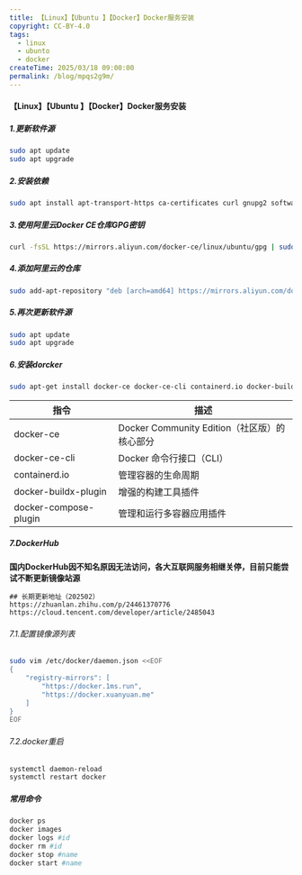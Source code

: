 ```yaml
---
title: 【Linux】【Ubuntu 】【Docker】Docker服务安装
copyright: CC-BY-4.0
tags:
  - linux
  - ubunto
  - docker
createTime: 2025/03/18 09:00:00
permalink: /blog/mpqs2g9m/
---
```


#### 【Linux】【Ubuntu 】【Docker】Docker服务安装

##### 1.更新软件源

```bash
sudo apt update
sudo apt upgrade
```

##### 2.安装依赖

```bash
sudo apt install apt-transport-https ca-certificates curl gnupg2 software-properties-common
```

##### 3.使用阿里云Docker CE仓库GPG密钥

```bash
curl -fsSL https://mirrors.aliyun.com/docker-ce/linux/ubuntu/gpg | sudo apt-key add -
```

##### 4.添加阿里云的仓库

```bash
sudo add-apt-repository "deb [arch=amd64] https://mirrors.aliyun.com/docker-ce/linux/ubuntu $(lsb_release -cs) stable"
```

##### 5.再次更新软件源

```bash
sudo apt update
sudo apt upgrade
```

##### 6.安装dorcker

```bash
sudo apt-get install docker-ce docker-ce-cli containerd.io docker-buildx-plugin docker-compose-plugin
```

| 指令                  | 描述                                         |
| --------------------- | -------------------------------------------- |
| docker-ce             | Docker Community Edition（社区版）的核心部分 |
| docker-ce-cli         | Docker 命令行接口（CLI）                     |
| containerd.io         | 管理容器的生命周期                           |
| docker-buildx-plugin  | 增强的构建工具插件                           |
| docker-compose-plugin | 管理和运行多容器应用插件                     |

##### 7.DockerHub

**国内DockerHub因不知名原因无法访问，各大互联网服务相继关停，目前只能尝试不断更新镜像站源**

```http
## 长期更新地址（202502）
https://zhuanlan.zhihu.com/p/24461370776
https://cloud.tencent.com/developer/article/2485043
```

###### 7.1.配置镜像源列表

```bash
sudo vim /etc/docker/daemon.json <<EOF
{
    "registry-mirrors": [
        "https://docker.1ms.run",
        "https://docker.xuanyuan.me"
    ]
}
EOF
```

###### 7.2.docker重启

```bash
systemctl daemon-reload
systemctl restart docker
```

##### 常用命令

```bash
docker ps
docker images
docker logs #id
docker rm #id
docker stop #name
docker start #name
```